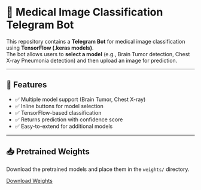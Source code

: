 # 🤖 Medical Image Classification Telegram Bot

This repository contains a **Telegram Bot** for medical image classification using **TensorFlow (.keras models)**.  
The bot allows users to **select a model** (e.g., Brain Tumor detection, Chest X-ray Pneumonia detection) and then upload an image for prediction.

---

## 📌 Features
- ✅ Multiple model support (Brain Tumor, Chest X-ray)
- ✅ Inline buttons for model selection
- ✅ TensorFlow-based classification
- ✅ Returns prediction with confidence score
- ✅ Easy-to-extend for additional models

---
## 📥 Pretrained Weights

Download the pretrained models and place them in the `weights/` directory.

[Download Weights](https://drive.google.com/drive/folders/1WzQKkPYrQSfiyuT0s7hogyfiE4Z2Up3A?usp=sharing)
